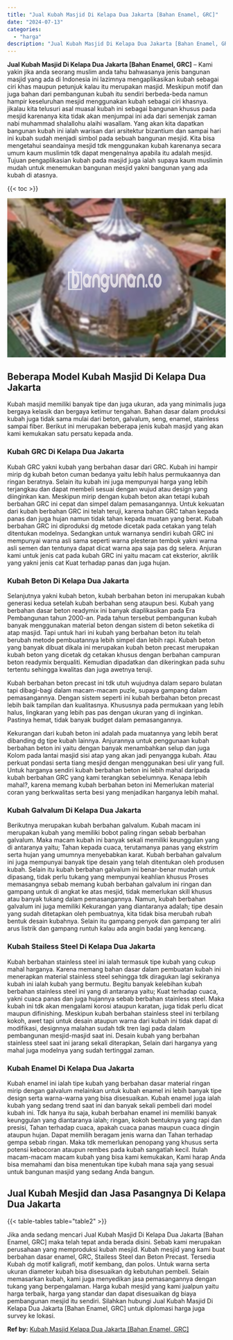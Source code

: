 ```yaml
---
title: "Jual Kubah Masjid Di Kelapa Dua Jakarta [Bahan Enamel, GRC]"
date: "2024-07-13"
categories: 
  - "harga"
description: "Jual Kubah Masjid Di Kelapa Dua Jakarta [Bahan Enamel, GRC]. Jika anda sedang mencari Jual Kubah Masjid Di Kelapa Dua Jakarta [Bahan Enamel, GRC] maka tela..."
---
```


**Jual Kubah Masjid Di Kelapa Dua Jakarta \[Bahan Enamel, GRC\]** – Kami yakin jika anda seorang muslim anda tahu bahwasanya jenis bangunan masjid yang ada di Indonesia ini lazimnya mengaplikasikan kubah sebagai ciri khas maupun petunjuk kalau itu merupakan masjid. Meskipun motif dan juga bahan dari pembangunan kubah itu sendiri berbeda-beda namun hampir keseluruhan mesjid menggunakan kubah sebagai ciri khasnya. jikalau kita telusuri asal muasal kubah ini sebagai bangunan khusus pada mesjid karenanya kita tidak akan menjumpai ini ada dari semenjak zaman nabi muhammad shalallohu alaihi wasallam. Yang akan kita dapatkan bangunan kubah ini ialah warisan dari arsitektur bizantium dan sampai hari ini kubah sudah menjadi simbol pada sebuah bangunan mesjid. Kita bisa mengetahui seandainya mesjid tdk menggunakan kubah karenanya secara umum kaum muslimin tdk dapat mengenalnya apabila itu adalah mesjid. Tujuan pengaplikasian kubah pada masjid juga ialah supaya kaum muslimin mudah untuk menemukan bangunan mesjid yakni bangunan yang ada kubah di atasnya.

{{< toc >}}

![Jual Kubah Masjid Di Kelapa Dua Jakarta [Bahan Enamel, GRC]](/images/jual-kubah-masjid-19.png)

## Beberapa Model Kubah Masjid Di Kelapa Dua Jakarta

Kubah masjid memiliki banyak tipe dan juga ukuran, ada yang minimalis juga bergaya kelasik dan bergaya ketimur tengahan. Bahan dasar dalam produksi kubah juga tidak sama mulai dari beton, galvalum, seng, enamel, stainless sampai fiber. Berikut ini merupakan beberapa jenis kubah masjid yang akan kami kemukakan satu persatu kepada anda.

### Kubah GRC Di Kelapa Dua Jakarta

Kubah GRC yakni kubah yang berbahan dasar dari GRC. Kubah ini hampir mirip dg kubah beton cuman bedanya yaitu lebih halus permukaannya dan ringan beratnya. Selain itu kubah ini juga mempunyai harga yang lebih terjangkau dan dapat membeli sesuai dengan wujud atau design yang diinginkan kan. Meskipun mirip dengan kubah beton akan tetapi kubah berbahan GRC ini cepat dan simpel dalam pemasangannya. Untuk kekuatan dari kubah berbahan GRC ini telah teruji, karena bahan GRC tahan kepada panas dan juga hujan namun tidak tahan kepada muatan yang berat. Kubah berbahan GRC ini diproduksi dg metode dicetak pada cetakan yang telah ditentukan modelnya. Sedangkan untuk warnanya sendiri kubah GRC ini mempunyai warna asli sama seperti warna plesteran tembok yakni warna asli semen dan tentunya dapat dicat warna apa saja pas dg selera. Anjuran kami untuk jenis cat pada kubah GRC ini yaitu macam cat eksterior, akrilik yang yakni jenis cat Kuat terhadap panas dan juga hujan.

### Kubah Beton Di Kelapa Dua Jakarta

Selanjutnya yakni kubah beton, kubah berbahan beton ini merupakan kubah generasi kedua setelah kubah berbahan seng ataupun besi. Kubah yang berbahan dasar beton readymix ini banyak diaplikasikan pada Era Pembangunan tahun 2000-an. Pada tahun tersebut pembangunan kubah banyak menggunakan material beton dengan sistem di beton seketika di atap masjid. Tapi untuk hari ini kubah yang berbahan beton itu telah berubah metode pembuatannya lebih simpel dan lebih rapi. Kubah beton yang banyak dibuat dikala ini merupakan kubah beton precast merupakan kubah beton yang dicetak dg cetakan khusus dengan berbahan campuran beton readymix berqualiti. Kemudian dipadatkan dan dikeringkan pada suhu tertentu sehingga kwalitas dan juga awetnya teruji.

Kubah berbahan beton precast ini tdk utuh wujudnya dalam separo bulatan tapi dibagi-bagi dalam macam-macam puzle, supaya gampang dalam pemasangannya. Dengan sistem seperti ini kubah berbahan beton precast lebih baik tampilan dan kualitasnya. Khususnya pada permukaan yang lebih halus, lingkaran yang lebih pas pas dengan ukuran yang di inginkan. Pastinya hemat, tidak banyak budget dalam pemasangannya.

Kekurangan dari kubah beton ini adalah pada muatannya yang lebih berat dibanding dg tipe kubah lainnya. Anjurannya untuk penggunaan kubah berbahan beton ini yaitu dengan banyak menambahkan selup dan juga Kolom pada lantai masjid sisi atap yang akan jadi penyangga kubah. Atau perkuat pondasi serta tiang mesjid dengan menggunakan besi ulir yang full. Untuk harganya sendiri kubah berbahan beton ini lebih mahal daripada kubah berbahan GRC yang kami terangkan sebelumnya. Kenapa lebih mahal?, karena memang kubah berbahan beton ini Memerlukan material coran yang berkwalitas serta besi yang menjadikan harganya lebih mahal.

### Kubah Galvalum Di Kelapa Dua Jakarta

Berikutnya merupakan kubah berbahan galvalum. Kubah macam ini merupakan kubah yang memiliki bobot paling ringan sebab berbahan galvalum. Maka macam kubah ini banyak sekali memiliki keunggulan yang di antaranya yaitu; Tahan kepada cuaca, terutamanya panas yang ekstrim serta hujan yang umumnya menyebabkan karat. Kubah berbahan galvalum ini juga mempunyai banyak tipe desain yang telah ditentukan oleh produsen kubah. Selain itu kubah berbahan galvalum ini benar-benar mudah untuk dipasang, tidak perlu tukang yang mempunyai keahlian khusus Proses memasangnya sebab memang kubah berbahan galvalum ini ringan dan gampang untuk di angkat ke atas mesjid, tidak memerlukan skill khusus atau banyak tukang dalam pemasangannya. Namun, kubah berbahan galvalum ini juga memiliki Kekurangan yang diantaranya adalah; tipe desain yang sudah ditetapkan oleh pembuatnya, kita tidak bisa merubah rubah bentuk desain kubahnya. Selain itu gampang penyok dan gampang ter aliri arus listrik dan gampang runtuh kalau ada angin badai yang kencang.

### Kubah Stailess Steel Di Kelapa Dua Jakarta

Kubah berbahan stainless steel ini ialah termasuk tipe kubah yang cukup mahal harganya. Karena memang bahan dasar dalam pembuatan kubah ini menerapkan material stainless steel sehingga tdk diragukan lagi sekiranya kubah ini ialah kubah yang bermutu. Begitu banyak kelebihan kubah berbahan stainless steel ini yang di antaranya yaitu; Kuat terhadap cuaca, yakni cuaca panas dan juga hujannya sebab berbahan stainless steel. Maka kubah ini tdk akan mengalami korosi ataupun karatan, juga tidak perlu dicat maupun difinishing. Meskipun kubah berbahan stainless steel ini terbilang kokoh, awet tapi untuk desain ataupun warna dari kubah ini tidak dapat di modifikasi, designnya malahan sudah tdk tren lagi pada dalam pembangunan mesjid-masjid saat ini. Desain kubah yang berbahan stainless steel saat ini jarang sekali diterapkan, Selain dari harganya yang mahal juga modelnya yang sudah tertinggal zaman.

### Kubah Enamel Di Kelapa Dua Jakarta

Kubah enamel ini ialah tipe kubah yang berbahan dasar material ringan mirip dengan galvalum melainkan untuk kubah enamel ini lebih banyak tipe design serta warna-warna yang bisa disesuaikan. Kubah enamel juga ialah kubah yang sedang trend saat ini dan banyak sekali pembeli dari model kubah ini. Tdk hanya itu saja, kubah berbahan enamel ini memiliki banyak keunggulan yang diantaranya ialah; ringan, kokoh bentuknya yang rapi dan presisi, Tahan terhadap cuaca, apakah cuaca panas maupun cuaca dingin ataupun hujan. Dapat memilih beragam jenis warna dan Tahan terhadap gempa sebab ringan. Maka tdk memerlukan penopang yang khusus serta potensi kebocoran ataupun rembes pada kubah sangatlah kecil. Itulah macam-macam macam kubah yang bisa kami kemukakan, Kami harap Anda bisa memahami dan bisa menentukan tipe kubah mana saja yang sesuai untuk bangunan masjid yang sedang Anda bangun.

## Jual Kubah Mesjid dan Jasa Pasangnya Di Kelapa Dua Jakarta

{{< table-tables table="table2" >}}

Jika anda sedang mencari Jual Kubah Masjid Di Kelapa Dua Jakarta \[Bahan Enamel, GRC\] maka telah tepat anda berada disini. Sebab kami merupakan perusahaan yang memproduksi kubah mesjid. Kubah mesjid yang kami buat berbahan dasar enamel, GRC, Stailess Steel dan Beton Precast. Tersedia Kubah dg motif kaligrafi, motif kembang, dan polos. Untuk warna serta ukuran diameter kubah bisa disesuaikan dg kebutuhan pembeli. Selain memasarkan kubah, kami juga menyedikan jasa pemasangannya dengan tukang yang berpengalaman. Harga kubah mesjid yang kami jualpun yaitu harga terbaik, harga yang standar dan dapat disesuaikan dg biaya pembangunan mesjid itu sendiri. Silahkan hubungi Jual Kubah Masjid Di Kelapa Dua Jakarta \[Bahan Enamel, GRC\] untuk diplomasi harga juga survey ke lokasi.

**Ref by:** [Kubah Masjid Kelapa Dua Jakarta [Bahan Enamel, GRC]](https://id.wikipedia.org/wiki/Kubah)
